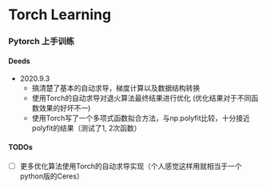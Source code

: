 # Torch Learning
### Pytorch 上手训练
#### Deeds
- 2020.9.3
  - 搞清楚了基本的自动求导，梯度计算以及数据结构转换
  - 使用Torch的自动求导对退火算法最终结果进行优化 (优化结果对于不同函数效果的好坏不一)
  - 使用Torch写了一个多项式函数拟合方法，与np.polyfit比较，十分接近polyfit的结果（测试了1, 2次函数）
#### TODOs
- [ ] 更多优化算法使用Torch的自动求导实现（个人感觉这样用就相当于一个python版的Ceres）